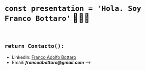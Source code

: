 # ```const presentation = 'Hola. Soy Franco Bottaro'``` 🧑🏻‍💻

<br>

## ```return Contacto():```

- LinkedIn: [Franco Adolfo Bottaro](www.linkedin.com/in/franco-adolfo-bottaro)
- Email: **_francoabottaro@gmail.com_**
-->
